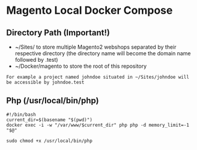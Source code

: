 # Magento Local Docker Compose

## Directory Path (Important!)
- ~/Sites/ to store multiple Magento2 webshops separated by their respective directory (the directory name will become the domain name followed by .test)
- ~/Docker/magento to store the root of this repository
```
For example a project named johndoe situated in ~/Sites/johndoe will be accessible by johndoe.test
```
## Php (/usr/local/bin/php)
```
#!/bin/bash
current_dir=$(basename "$(pwd)")
docker exec -i -w "/var/www/$current_dir" php php -d memory_limit=-1 "$@"
```
```
sudo chmod +x /usr/local/bin/php
```